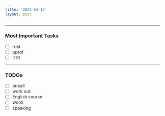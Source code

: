 ```yaml
---
title: '2023-04-13'
layout: post
---
```


---

### Most Important Tasks

- [ ] rust
- [ ] pprof
- [ ] DDL

---

### TODOs

- [ ] oncall
- [ ] work out
- [ ] English course
- [ ] word
- [ ] speaking
